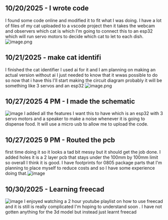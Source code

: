 <!--
  ===================    !!READ THIS NOTICE!!   ====================
  DO NOT edit this file manually. Your changes WILL BE OVERWRITTEN!
  This journal is auto generated and updated by Hack Club Blueprint.
  To edit this file, please edit your journal entries on Blueprint.
  ==================================================================
-->

## 10/20/2025 - I wrote code  

I found some code online and modified it to fit what I was doing. I have a lot of files of my cat uploaded to a vscode project then it takes the webcam and observers which cat is which I'm going to connect this to an esp32 which will run servo motors to decide which cat to let to each dish.![image.png](https://blueprint.hackclub.com/user-attachments/blobs/proxy/eyJfcmFpbHMiOnsiZGF0YSI6MzkxMiwicHVyIjoiYmxvYl9pZCJ9fQ==--8e58e4c1cd2aba202e15a8ae7f1a87ec5bab3453/image.png)
  

## 10/21/2025 - make cat identifi  

I finished the cat identifier I used ai for it and I am planning on making an actual version without ai I just needed to know that it wwas possible to do so now that i have this I'll start making the circuit diagram probably it will be something like 3 servos and an esp32 
![image.png](https://blueprint.hackclub.com/user-attachments/blobs/proxy/eyJfcmFpbHMiOnsiZGF0YSI6NDIxNCwicHVyIjoiYmxvYl9pZCJ9fQ==--fae3e97308e65f4786d0f19fb0e3e5afacd33973/image.png)
  

## 10/27/2025 4 PM - I made the schematic  

![image](https://blueprint.hackclub.com/user-attachments/blobs/proxy/eyJfcmFpbHMiOnsiZGF0YSI6NjA1OCwicHVyIjoiYmxvYl9pZCJ9fQ==--84652f7ba149f357a1ffbd11151a043962412ebd/image.png)
I added all the features I want this to have which is an esp32 with 3 servo motors and a speaker to make a noise whenever it is going to dispense food. It will use a micro usb to allow me to upload the code.
  

## 10/27/2025 9 PM - Routed the pcb  

first time doing it so it looks a tad bit messy but it should get the job done. I added holes it is a 2 layer pcb that stays under the 100mm by 100mm limit so overall I think it is good. I have footprints for 0805 package parts that I'm planning to place myself to reduce costs and so I have some experience doing that.![image](https://blueprint.hackclub.com/user-attachments/blobs/proxy/eyJfcmFpbHMiOnsiZGF0YSI6NjEwMCwicHVyIjoiYmxvYl9pZCJ9fQ==--e0fffddf280286c6a884426a7c798c19da42c5a8/image.png)
  

## 10/30/2025 - Learning freecad  

![image](https://blueprint.hackclub.com/user-attachments/blobs/proxy/eyJfcmFpbHMiOnsiZGF0YSI6NjgxNCwicHVyIjoiYmxvYl9pZCJ9fQ==--2cee5183e4ba315cfb8ecd00b80cd9e5c59b9a7f/image.png)
I enjoyed watching a 2 hour youtube playlist on how to use freecad and it is still is really complicated I'm hoping to understand soon . I have not gotten anything for the 3d model but instead just learnt freecad  

